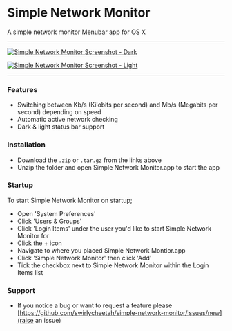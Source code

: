 # Simple Network Monitor

A simple network monitor Menubar app for OS X

___

[![Simple Network Monitor Screenshot - Dark](https://raw.githubusercontent.com/swirlycheetah/simple-network-monitor/gh-pages/snm-small-dark.png)](https://raw.githubusercontent.com/swirlycheetah/simple-network-monitor/gh-pages/snm-dark.png)

[![Simple Network Monitor Screenshot - Light](https://raw.githubusercontent.com/swirlycheetah/simple-network-monitor/gh-pages/snm-small-light.png)](https://raw.githubusercontent.com/swirlycheetah/simple-network-monitor/gh-pages/snm-light.png)

___

### Features

* Switching between Kb/s (Kilobits per second) and Mb/s (Megabits per second) depending on speed
* Automatic active network checking
* Dark & light status bar support

### Installation

* Download the `.zip` or `.tar.gz` from the links above
* Unzip the folder and open Simple Network Monitor.app to start the app

### Startup

To start Simple Network Monitor on startup;

* Open 'System Preferences'
* Click 'Users & Groups'
* Click 'Login Items' under the user you'd like to start Simple Network Monitor for
* Click the + icon
* Navigate to where you placed Simple Network Montior.app
* Click 'Simple Network Monitor' then click 'Add'
* Tick the checkbox next to Simple Network Monitor within the Login Items list

### Support

* If you notice a bug or want to request a feature please [https://github.com/swirlycheetah/simple-network-monitor/issues/new](raise an issue)
